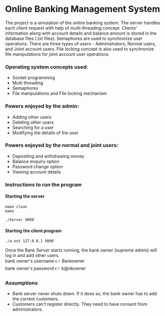 # Online Banking Management System

The project is a simulation of the online banking system. The server handles each client request with help of multi-threading concept. Clients' information along with account details and balance amount is stored in the database files (.txt files). Semaphores are used to synchronize user operations. There are three types of users - Administrators, Normal users, and Joint account users. File locking concept is also used to synchronize file manipulations for joint account user operations.

### Operating system concepts used:
- Socket programming
- Multi threading
- Semaphores
- File manipulations and File locking mechanism

### Powers enjoyed by the admin:
- Adding other users
- Deleting other users
- Searching for a user
- Modifying the details of the user

### Powers enjoyed by the normal and joint users:
- Depositing and withdrawing money
- Balance enquiry option
- Password change option
- Viewing account details


### Instructions to run the program

#### Starting the server
```
make clean
make 

./Server 9800 
```

#### Starting the client program

```
./a.out 127.0.0.1 9800
```

Once the Bank Server starts running, the bank owner (supreme admin) will log in and add other users.\
bank owner's username :point_right: Bankowner \
bank owner's password :point_right: b@nkowner


### Assumptions
- Bank server never shuts down. If it does so, the bank owner has to add the current customers. 
- Customers can't register directly. They need to have consent from administrators.


